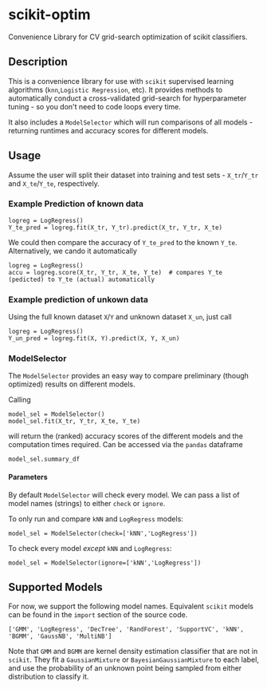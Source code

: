 # scikit-optim
Convenience Library for CV grid-search optimization of scikit classifiers.

## Description

This is a convenience library for use with `scikit` supervised learning algorithms (`knn`,`Logistic Regression`, etc). It provides methods to automatically conduct a cross-validated grid-search for hyperparameter tuning - so you don't need to code loops every time.

It also includes a `ModelSelector` which will run comparisons of all models - returning runtimes and accuracy scores for different models.

## Usage

Assume the user will split their dataset into training and test sets - `X_tr`/`Y_tr` and `X_te`/`Y_te`, respectively.

### Example Prediction of known data
```
logreg = LogRegress()
Y_te_pred = logreg.fit(X_tr, Y_tr).predict(X_tr, Y_tr, X_te)
```
We could then compare the accuracy of `Y_te_pred` to the known `Y_te`. Alternatively, we cando it automatically
```
logreg = LogRegress()
accu = logreg.score(X_tr, Y_tr, X_te, Y_te)  # compares Y_te (pedicted) to Y_te (actual) automatically
```

### Example prediction of unkown data

Using the full known dataset `X`/`Y` and unknown dataset `X_un`, just call
```
logreg = LogRegress()
Y_un_pred = logreg.fit(X, Y).predict(X, Y, X_un)
```

### ModelSelector

The `ModelSelector` provides an easy way to compare preliminary (though optimized) results on different models.

Calling
```
model_sel = ModelSelector()
model_sel.fit(X_tr, Y_tr, X_te, Y_te)
```
will return the (ranked) accuracy scores of the different models and the computation times required. Can be accessed via the `pandas` dataframe
```
model_sel.summary_df
```

#### Parameters

By default `ModelSelector` will check every model. We can pass a list of model names (strings) to either `check` or `ignore`.

To only run and compare `kNN` and `LogRegress` models:
```
model_sel = ModelSelector(check=['kNN','LogRegress'])
```
To check every model *except* `kNN` and `LogRegress`:
```
model_sel = ModelSelector(ignore=['kNN','LogRegress'])
```

## Supported Models

For now, we support the following model names. Equivalent `scikit` models can be found in the `import` section of the source code.
```
['GMM', 'LogRegress', 'DecTree', 'RandForest', 'SupportVC', 'kNN', 'BGMM', 'GaussNB', 'MultiNB']
```
Note that `GMM` and `BGMM` are kernel density estimation classifier that are not in `scikit`. They fit a `GaussianMixture` or `BayesianGaussianMixture` to each label, and use the probability of an unknown point being sampled from either distribution to classify it.

